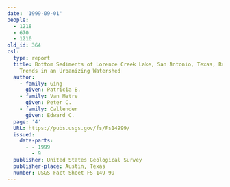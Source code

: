```yaml
---
date: '1999-09-01'
people:
  - 1218
  - 670
  - 1210
old_id: 364
csl:
  type: report
  title: Bottom Sediments of Lorence Creek Lake, San Antonio, Texas, Reflect Contaminant
    Trends in an Urbanizing Watershed
  author:
    - family: Ging
      given: Patricia B.
    - family: Van Metre
      given: Peter C.
    - family: Callender
      given: Edward C.
  page: '4'
  URL: https://pubs.usgs.gov/fs/Fs14999/
  issued:
    date-parts:
      - - 1999
        - 9
  publisher: United States Geological Survey
  publisher-place: Austin, Texas
  number: USGS Fact Sheet FS-149-99
---
```

